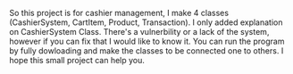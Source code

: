 So this project is for cashier management, I make 4 classes (CashierSystem, CartItem, Product, Transaction). I only added explanation on CashierSystem Class.
There's a vulnerbility or a lack of the system, however if you can fix that I would like to know it.
You can run the program by fully dowloading and make the classes to be connected one to others.
I hope this small project can help you.
